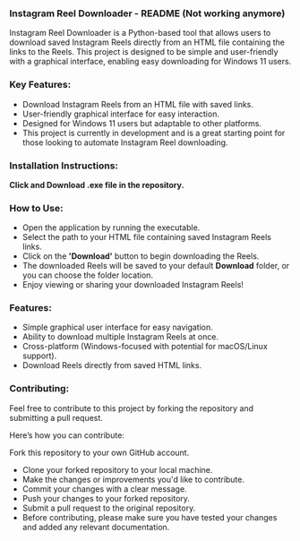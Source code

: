 ### **Instagram Reel Downloader - README (Not working anymore)**

Instagram Reel Downloader is a Python-based tool that allows users to download saved Instagram Reels directly from an HTML file containing the links to the Reels. This project is designed to be simple and user-friendly with a graphical interface, enabling easy downloading for Windows 11 users.

### Key Features:
- Download Instagram Reels from an HTML file with saved links.
- User-friendly graphical interface for easy interaction.
- Designed for Windows 11 users but adaptable to other platforms.
- This project is currently in development and is a great starting point for those looking to automate Instagram Reel downloading.

### Installation Instructions:


**Click and Download .exe file in the repository.**


### How to Use:
- Open the application by running the  executable.
- Select the path to your HTML file containing saved Instagram Reels links.
- Click on the **'Download'** button to begin downloading the Reels.
- The downloaded Reels will be saved to your default **Download** folder, or you can choose the folder location.
- Enjoy viewing or sharing your downloaded Instagram Reels!


### Features:
- Simple graphical user interface for easy navigation.
- Ability to download multiple Instagram Reels at once.
- Cross-platform (Windows-focused with potential for macOS/Linux support).
- Download Reels directly from saved HTML links.


### Contributing:
Feel free to contribute to this project by forking the repository and submitting a pull request.

Here’s how you can contribute:

Fork this repository to your own GitHub account.
- Clone your forked repository to your local machine.
- Make the changes or improvements you'd like to contribute.
- Commit your changes with a clear message.
- Push your changes to your forked repository.
- Submit a pull request to the original repository.
- Before contributing, please make sure you have tested your changes and added any relevant documentation.

